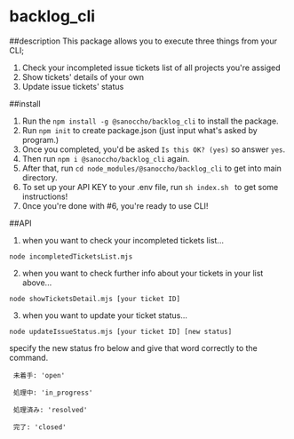 # backlog_cli

##description
This package allows you to execute three things from your CLI;
1. Check your incompleted issue tickets list of all projects you're assiged
2. Show tickets' details of your own
3. Update issue tickets' status

##install
1. Run the `npm install -g @sanoccho/backlog_cli` to install the package.
2. Run `npm init` to create package.json (just input what's asked by program.)
3. Once you completed, you'd be asked `Is this OK? (yes)` so answer `yes`.
4. Then run `npm i @sanoccho/backlog_cli` again.
5. After that, run `cd node_modules/@sanoccho/backlog_cli` to get into main directory.
6. To set up your API KEY to your .env file, run `sh index.sh ` to get some instructions!
7. 0nce you're done with #6, you're ready to use CLI!



##API
1. when you want to check your incompleted tickets list...
```
node incompletedTicketsList.mjs
```
2. when you want to check further info about your tickets in your list above...
```
node showTicketsDetail.mjs [your ticket ID]
```
3. when you want to update your ticket status...

```
node updateIssueStatus.mjs [your ticket ID] [new status]
```
specify the new status fro below and give that word correctly to the command.
```
 未着手: 'open'
 
 処理中: 'in_progress'
   
 処理済み: 'resolved'

 完了: 'closed'
```


